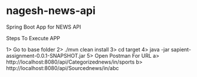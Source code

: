 # nagesh-news-api

Spring Boot App for NEWS API

Steps To Execute APP

1> Go to base folder 
2> ./mvn clean install 
3> cd target 
4> java -jar sapient-assignment-0.0.1-SNAPSHOT.jar
5> Open Postman For URL a> http://localhost:8080/api/Categorizednews/in/sports b> http://localhost:8080/api/Sourcednews/in/abc